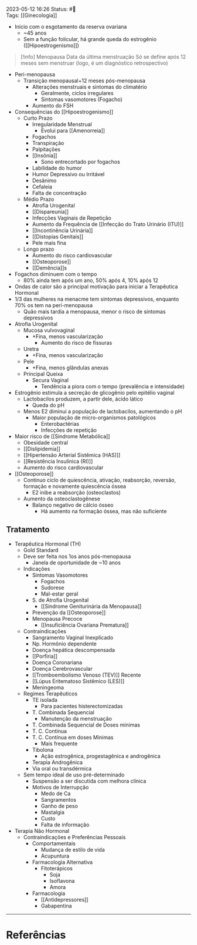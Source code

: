 2023-05-12 16:26
Status: #🌱  
Tags: [[Ginecologia]]
<br/>
- Início com o esgotamento da reserva ovariana
	- ~45 anos
	- Sem a função folicular, há grande queda do estrogênio ([[Hipoestrogenismo]])
>[!info] Menopausa
>Data da última menstruação
>Só se define após 12 meses sem menstruar (logo, é um diagnóstico retrospectivo)

- Peri-menopausa
	- Transição menopausal+12 meses pós-menopausa
		- Alterações menstruais e sintomas do climatério
			- Geralmente, ciclos irregulares
			- Sintomas vasomotores (Fogacho)
		- Aumento do FSH
- Consequências do [[Hipoestrogenismo]]
	- Curto Prazo
		- Irregularidade Menstrual
			- Evolui para [[Amenorreia]]
		- Fogachos
		- Transpiração
		- Palpitações
		- [[Insônia]]
			- Sono entrecortado por fogachos
		- Labilidade do humor
		- Humor Depressivo ou Irritável
		- Desânimo
		- Cefaleia
		- Falta de concentração
	- Médio Prazo
		- Atrofia Urogenital
		- [[Dispareunia]]
		- Infecções Vaginais de Repetição
		- Aumento da Frequência de [[Infecção do Trato Urinário (ITU)]]
		- [[Incontinência Urinária]]
		- [[Distopias Genitais]]
		- Pele mais fina
	- Longo prazo
		- Aumento do risco cardiovascular
		- [[Osteoporose]]
		- [[Demência]]s
- Fogachos diminuem com o tempo
	- 80% ainda tem após um ano, 50% após 4, 10% após 12
- Ondas de calor são a principal motivação para iniciar a Terapêutica Hormonal
- 1/3 das mulheres na menacme tem sintomas depressivos, enquanto 70% os tem na peri-menopausa
	- Quão mais tardia a menopausa, menor o risco de sintomas depressivos
- Atrofia Urogenital
	- Mucosa vulvovaginal
		- +Fina, menos vascularização
			- Aumento do risco de fissuras
	- Uretra
		- +Fina, menos vascularização
	- Pele
		- +Fina, menos glândulas anexas
	- Principal Queixa
		- Secura Vaginal
			- Tendência a piora com o tempo (prevalência e intensidade)
- Estrogênio estimula a secreção de glicogênio pelo epitélio vaginal
	- Lactobacilos produzem, a partir dele, ácido lático
		- Queda do pH
	- Menos E2 diminui a população de lactobacilos, aumentando o pH
		- Maior população de micro-organismos patológicos
			- Enterobactérias
			- Infecções de repetição
- Maior risco de [[Síndrome Metabólica]]
	- Obesidade central
	- [[Dislipidemia]]
	- [[Hipertensão Arterial Sistêmica (HAS)]]
	- [[Resistência Insulínica (RI)]]
	- Aumento do risco cardiovascular
- [[Osteoporose]]
	- Contínuo ciclo de quiescência, ativação, reabsorção, reversão, formação e novamente quiescência óssea
		- E2 inibe a reabsorção (osteoclastos)
	- Aumento da osteoclastogênese
		- Balanço negativo de cálcio ósseo
			- Há aumento na formação óssea, mas não suficiente
## Tratamento
- Terapêutica Hormonal (TH)
	- Gold Standard
	- Deve ser feita nos 1os anos pós-menopausa
		- Janela de oportunidade de ~10 anos
	- Indicações
		- Sintomas Vasomotores
			- Fogachos
			- Sudorese
			- Mal-estar geral
		- S. de Atrofia Urogenital
			- [[Síndrome Geniturinária da Menopausa]]
		- Prevenção da [[Osteoporose]]
		- Menopausa Precoce
			- [[Insuficiência Ovariana Prematura]]
	- Contraindicações
		- Sangramento Vaginal Inexplicado
		- Np. Hormônio dependente
		- Doença hepática descompensada
		- [[Porfiria]]
		- Doença Coronariana
		- Doença Cerebrovascular
		- [[Tromboembolismo Venoso (TEV)]] Recente
		- [[Lúpus Eritematoso Sistêmico (LES)]]
		- Meningeoma
	- Regimes Terapêuticos
		- TE isolada
			- Para pacientes histerectomizadas
		- T. Combinada Sequencial
			- Manutenção da menstruação
		- T. Combinada Sequencial de Doses mínimas
		- T. C. Contínua
		- T. C. Contínua em doses Mínimas
			- Mais frequente
		- Tibolona
			- Ação estrogênica, progestagênica e androgênica
		- Terapia Androgênica
		- Via oral ou transdérmica
	- Sem tempo ideal de uso pré-determinado
		- Suspensão a ser discutida com melhora clínica
		- Motivos de Interrupção
			- Medo de Ca
			- Sangramentos
			- Ganho de peso
			- Mastalgia
			- Custo
			- Falta de informação
- Terapia Não Hormonal
	- Contraindicações e Preferências Pessoais
		- Comportamentais
			- Mudança de estilo de vida
			- Acupuntura
		- Farmacologia Alternativa
			- Fitoterápicos
				- Soja
				- Isoflavona
				- Amora
		- Farmacologia
			- [[Antidepressores]]
			- Gabapentina
____
# Referências

